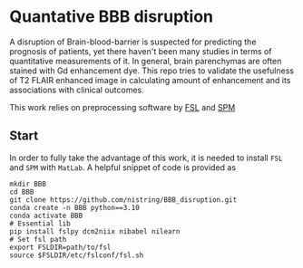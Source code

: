 # Quantative BBB disruption
A disruption of Brain-blood-barrier is suspected for predicting the prognosis of patients, yet there haven't been many studies in terms of quantitative measurements of it.
In general, brain parenchymas are often stained with Gd enhancement dye. This repo tries to validate the usefulness of T2 FLAIR enhanced image in calculating amount of enhancement and its associations with clinical outcomes.

This work relies on preprocessing software by [FSL](https://fsl.fmrib.ox.ac.uk/fsl/fslwiki/FSL) and [SPM](https://www.fil.ion.ucl.ac.uk/spm/)

## Start
In order to fully take the advantage of this work, it is needed to install ``FSL`` and ``SPM`` with ``MatLab``.
A helpful snippet of code is provided as
```
mkdir BBB
cd BBB
git clone https://github.com/nistring/BBB_disruption.git
conda create -n BBB python==3.10
conda activate BBB
# Essential lib
pip install fslpy dcm2niix nibabel nilearn
# Set fsl path
export FSLDIR=path/to/fsl
source $FSLDIR/etc/fslconf/fsl.sh
```